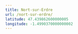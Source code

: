 ```yaml
---
title: Nort-sur-Erdre
url: /nort-sur-erdre/
latitude: 47.439862600000005
longitude: -1.4990370000000002
---
```

